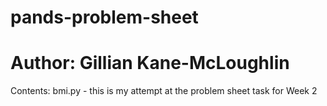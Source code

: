 # pands-problem-sheet
# Author: Gillian Kane-McLoughlin

Contents:
bmi.py - this is my attempt at the problem sheet task for Week 2